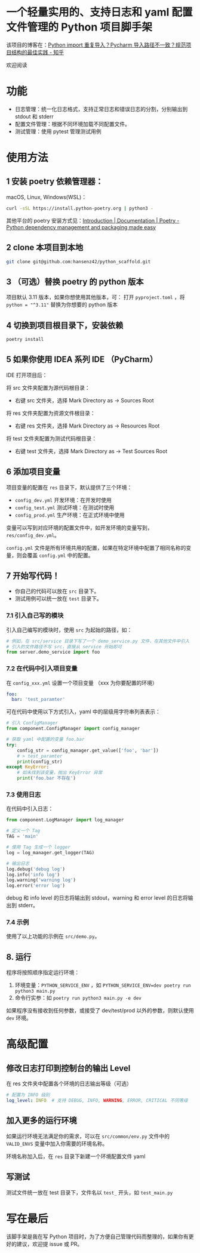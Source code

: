 # 一个轻量实用的、支持日志和 yaml 配置文件管理的 Python 项目脚手架

该项目的博客在：[Python import 重复导入？Pycharm 导入路径不一致？规范项目结构的最佳实践 - 知乎](https://zhuanlan.zhihu.com/p/618340649)

欢迎阅读

# 功能
- 日志管理：统一化日志格式，支持正常日志和错误日志的分割，分别输出到 stdout 和 stderr
- 配置文件管理：根据不同环境加载不同配置文件。
- 测试管理：使用 pytest 管理测试用例

# 使用方法

## 1 安装 poetry 依赖管理器：

macOS, Linux, Windows(WSL)：
```bash
curl -sSL https://install.python-poetry.org | python3 -
```

其他平台的 poetry 安装方式见：[Introduction | Documentation | Poetry - Python dependency management and packaging made easy](https://python-poetry.org/docs/#installing-with-the-official-installer)

## 2 clone 本项目到本地
```bash
git clone git@github.com:hansenz42/python_scaffold.git
```

## 3 （可选）替换 poetry 的 python 版本
项目默认 3.11 版本，如果你想使用其他版本，可：
打开 `pyproject.toml` ，将 `python = "^3.11"` 替换为你想要的 python 版本

## 4 切换到项目根目录下，安装依赖
```bash
poetry install
```

## 5 如果你使用 IDEA 系列 IDE （PyCharm）

IDE 打开项目后：

将 src 文件夹配置为源代码根目录：
- 右键 src 文件夹，选择 Mark Directory as -> Sources Root

将 res 文件夹配置为资源文件根目录：
- 右键 res 文件夹，选择 Mark Directory as -> Resources Root

将 test 文件夹配置为测试代码根目录：
- 右键 test 文件夹，选择 Mark Directory as -> Test Sources Root

## 6 添加项目变量

项目变量的配置在 `res` 目录下，默认提供了三个环境：
- `config_dev.yml` 开发环境：在开发时使用
- `config_test.yml` 测试环境：在测试时使用
- `config_prod.yml` 生产环境：在正式环境中使用

变量可以写到对应环境的配置文件中，如开发环境的变量写到， `res/config_dev.yml`。

`config.yml` 文件是所有环境共用的配置，如果在特定环境中配置了相同名称的变量，则会覆盖 `config.yml` 中的配置。

## 7 开始写代码！

- 你自己的代码可以放在 `src` 目录下。
- 测试用例可以统一放在 `test` 目录下。

### 7.1 引入自己写的模块

引入自己编写的模块时，使用 `src` 为起始的路径，如：
```python
# 例如，在 src/service 目录下写了一个 demo_service.py 文件，在其他文件中引入
# 引入的文件路径不写 src，直接从 service 开始即可
from server.demo_service import foo
```

### 7.2 在代码中引入项目变量

在 `config_xxx.yml` 设置一个项目变量 （xxx 为你要配置的环境）

```yaml
foo: 
  bar: 'test_paramter'
```

可在代码中使用以下方式引入，yaml 中的层级用字符串列表表示：

```python
# 引入 ConfigManager
from component.ConfigManager import config_manager

# 获取 yaml 中配置的变量 foo.bar
try:
    config_str = config_manager.get_value(['foo', 'bar'])
    # > test_paramter
    print(config_str)
except KeyError:
    # 如未找到该变量，抛出 KeyError 异常
    print('foo.bar 不存在')
```

### 7.3 使用日志

在代码中引入日志：

```python
from component.LogManager import log_manager

# 定义一个 Tag
TAG = 'main'

# 使用 Tag 生成一个 logger
log = log_manager.get_logger(TAG)

# 输出日志
log.debug('debug log')
log.info('info log')
log.warning('warning log')
log.error('error log')
```

debug 和 info level 的日志将输出到 stdout，warning 和 error level 的日志将输出到 stderr。

### 7.4 示例

使用了以上功能的示例在 `src/demo.py`。

## 8. 运行

程序将按照顺序指定运行环境： 
1. 环境变量：`PYTHON_SERVICE_ENV` ，如 `PYTHON_SERVICE_ENV=dev poetry run python3 main.py`
2. 命令行实参：如 `poetry run python3 main.py -e dev`

如果程序没有接收到任何参数，或接受了 dev/test/prod 以外的参数，则默认使用 `dev` 环境。

# 高级配置

## 修改日志打印到控制台的输出 Level
在 res 文件夹中配置各个环境的日志输出等级（可选）
```yaml
# 配置为 INFO 级别
log_level: INFO  # 支持 DEBUG, INFO, WARNING, ERROR, CRITICAL 不同等级
```

## 加入更多的运行环境

如果运行环境无法满足你的需求，可以在 `src/common/env.py` 文件中的 `VALID_ENVS` 变量中加入你需要的环境名称。

环境名称加入后，在 `res` 目录下新建一个环境配置文件 yaml


## 写测试

测试文件统一放在 test 目录下，文件名以 `test_` 开头，如 `test_main.py`

# 写在最后

该脚手架是我在写 Python 项目时，为了方便自己管理代码而整理的，如果你有更好的建议，欢迎提 issue 或 PR。